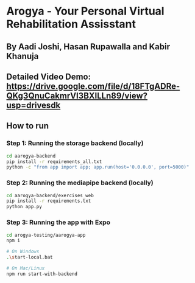 # Arogya - Your Personal Virtual Rehabilitation Assisstant

## By Aadi Joshi, Hasan Rupawalla and Kabir Khanuja 

## Detailed Video Demo: https://drive.google.com/file/d/18FTgADRe-QKg3QnuCakmrVI3BXILLn89/view?usp=drivesdk

## How to run

### Step 1: Running the storage backend (locally)
```bash
cd aarogya-backend
pip install -r requirements_all.txt
python -c "from app import app; app.run(host='0.0.0.0', port=5000)"
```

### Step 2: Running the mediapipe backend (locally)
```bash
cd aarogya-backend/exercises_web
pip install -r requirements.txt
python app.py
```

### Step 3: Running the app with Expo
```bash
cd arogya-testing/aarogya-app
npm i

# On Windows
.\start-local.bat

# On Mac/Linux
npm run start-with-backend
```

